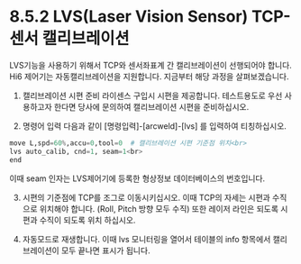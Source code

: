 ﻿# 8.5.2 LVS(Laser Vision Sensor) TCP-센서 캘리브레이션

LVS기능을 사용하기 위해서 TCP와 센서좌표계 간 캘리브레이션이 선행되어야 합니다.
Hi6 제어기는 자동캘리브레이션을 지원합니다.
지금부터 해당 과정을 살펴보겠습니다.

1) 캘리브레이션 시편 준비
라이센스 구입시 시편을 제공합니다. 
테스트용도로 우선 사용하고자 한다면 당사에 문의하여 캘리브레이션 시편을 준비하십시오.

2) 명령어 입력
다음과 같이 [명령입력]-[arcweld]-[lvs] 를 입력하여 티칭하십시오.

```python
move L,spd=60%,accu=0,tool=0  # 캘리브레이션 시편 기준점 위치<br>
lvs auto_calib, cnd=1, seam=1<br>
end
```

이때 seam 인자는 LVS제어기에 등록한 형상정보 데이터베이스의 번호입니다.

3) 시편의 기준점에 TCP를 조그로 이동시키십시오. 
이때 TCP의 자세는 시편과 수직으로 위치해야 합니다. (Roll, Pitch 방향 모두 수직)
또한 레이저 라인은 되도록 시편과 수직이 되도록 위치 하십시오.

4) 자동모드로 재생합니다.
이때 lvs 모니터링을 열어서 테이블의 info 항목에서 캘리브레이션이 모두 끝나면 표시가 됩니다.
